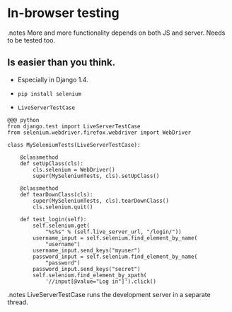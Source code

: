 <!SLIDE>

# In-browser testing #

.notes More and more functionality depends on both JS and server. Needs to be tested too.

<!SLIDE incremental>

## Is easier than you think. ##

* Especially in Django 1.4.

* `pip install selenium`

* `LiveServerTestCase`

<!SLIDE smaller>


    @@@ python
    from django.test import LiveServerTestCase
    from selenium.webdriver.firefox.webdriver import WebDriver

    class MySeleniumTests(LiveServerTestCase):

        @classmethod
        def setUpClass(cls):
            cls.selenium = WebDriver()
            super(MySeleniumTests, cls).setUpClass()

        @classmethod
        def tearDownClass(cls):
            super(MySeleniumTests, cls).tearDownClass()
            cls.selenium.quit()

        def test_login(self):
            self.selenium.get(
                "%s%s" % (self.live_server_url, "/login/"))
            username_input = self.selenium.find_element_by_name(
                "username")
            username_input.send_keys("myuser")
            password_input = self.selenium.find_element_by_name(
                "password")
            password_input.send_keys("secret")
            self.selenium.find_element_by_xpath(
                '//input[@value="Log in"]').click()


.notes LiveServerTestCase runs the development server in a separate thread.
